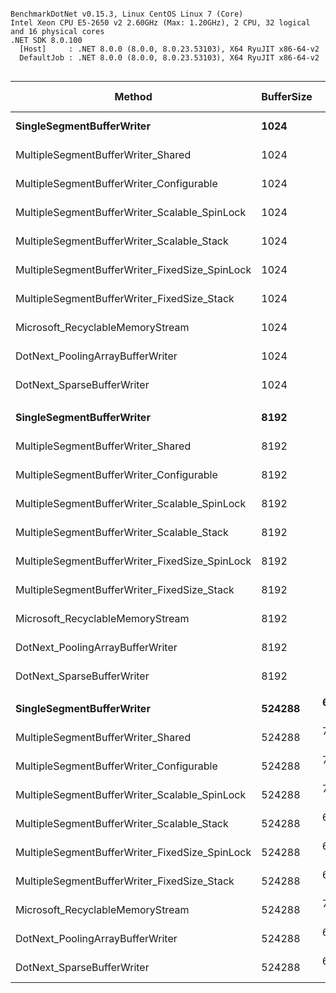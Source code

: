 ```

BenchmarkDotNet v0.15.3, Linux CentOS Linux 7 (Core)
Intel Xeon CPU E5-2650 v2 2.60GHz (Max: 1.20GHz), 2 CPU, 32 logical and 16 physical cores
.NET SDK 8.0.100
  [Host]     : .NET 8.0.0 (8.0.0, 8.0.23.53103), X64 RyuJIT x86-64-v2
  DefaultJob : .NET 8.0.0 (8.0.0, 8.0.23.53103), X64 RyuJIT x86-64-v2


```
| Method                                         | BufferSize | Mean      | Error     | StdDev    | Ratio | RatioSD | Gen0      | Gen1    | Allocated | Alloc Ratio |
|----------------------------------------------- |----------- |----------:|----------:|----------:|------:|--------:|----------:|--------:|----------:|------------:|
| **SingleSegmentBufferWriter**                      | **1024**       |  **27.27 ms** |  **0.200 ms** |  **0.188 ms** |  **1.01** |    **0.02** |  **875.0000** | **31.2500** |   **8.77 MB** |        **0.86** |
| MultipleSegmentBufferWriter_Shared             | 1024       |  27.06 ms |  0.441 ms |  0.412 ms |  1.00 |    0.02 | 1031.2500 | 31.2500 |  10.22 MB |        1.00 |
| MultipleSegmentBufferWriter_Configurable       | 1024       |  27.26 ms |  0.308 ms |  0.288 ms |  1.01 |    0.02 | 1031.2500 | 31.2500 |  10.22 MB |        1.00 |
| MultipleSegmentBufferWriter_Scalable_SpinLock  | 1024       |  27.25 ms |  0.417 ms |  0.370 ms |  1.01 |    0.02 | 1031.2500 | 31.2500 |  10.45 MB |        1.02 |
| MultipleSegmentBufferWriter_Scalable_Stack     | 1024       |  26.11 ms |  0.372 ms |  0.348 ms |  0.97 |    0.02 | 1031.2500 | 31.2500 |  10.45 MB |        1.02 |
| MultipleSegmentBufferWriter_FixedSize_SpinLock | 1024       |  27.13 ms |  0.208 ms |  0.195 ms |  1.00 |    0.02 | 1031.2500 | 31.2500 |  10.45 MB |        1.02 |
| MultipleSegmentBufferWriter_FixedSize_Stack    | 1024       |  26.02 ms |  0.229 ms |  0.203 ms |  0.96 |    0.02 | 1031.2500 | 31.2500 |  10.45 MB |        1.02 |
| Microsoft_RecyclableMemoryStream               | 1024       |  27.97 ms |  0.529 ms |  0.495 ms |  1.03 |    0.02 | 1062.5000 | 31.2500 |  10.68 MB |        1.04 |
| DotNext_PoolingArrayBufferWriter               | 1024       |  27.26 ms |  0.340 ms |  0.318 ms |  1.01 |    0.02 |  968.7500 | 31.2500 |   9.77 MB |        0.96 |
| DotNext_SparseBufferWriter                     | 1024       |  34.41 ms |  1.515 ms |  4.466 ms |  1.27 |    0.17 | 1000.0000 |       - |  10.15 MB |        0.99 |
|                                                |            |           |           |           |       |         |           |         |           |             |
| **SingleSegmentBufferWriter**                      | **8192**       |  **27.84 ms** |  **0.480 ms** |  **0.608 ms** |  **0.99** |    **0.03** |  **875.0000** | **31.2500** |   **8.77 MB** |        **0.86** |
| MultipleSegmentBufferWriter_Shared             | 8192       |  28.22 ms |  0.553 ms |  0.568 ms |  1.00 |    0.03 | 1031.2500 | 31.2500 |  10.22 MB |        1.00 |
| MultipleSegmentBufferWriter_Configurable       | 8192       |  29.81 ms |  0.584 ms |  0.717 ms |  1.06 |    0.03 | 1031.2500 | 31.2500 |  10.22 MB |        1.00 |
| MultipleSegmentBufferWriter_Scalable_SpinLock  | 8192       |  28.03 ms |  0.508 ms |  0.499 ms |  0.99 |    0.03 | 1031.2500 | 31.2500 |  10.45 MB |        1.02 |
| MultipleSegmentBufferWriter_Scalable_Stack     | 8192       |  27.76 ms |  0.459 ms |  0.510 ms |  0.98 |    0.03 | 1031.2500 | 31.2500 |  10.45 MB |        1.02 |
| MultipleSegmentBufferWriter_FixedSize_SpinLock | 8192       |  28.97 ms |  0.562 ms |  0.552 ms |  1.03 |    0.03 | 1031.2500 | 31.2500 |  10.45 MB |        1.02 |
| MultipleSegmentBufferWriter_FixedSize_Stack    | 8192       |  28.08 ms |  0.306 ms |  0.287 ms |  1.00 |    0.02 | 1031.2500 | 31.2500 |  10.45 MB |        1.02 |
| Microsoft_RecyclableMemoryStream               | 8192       |  29.42 ms |  0.288 ms |  0.269 ms |  1.04 |    0.02 | 1062.5000 | 31.2500 |  10.68 MB |        1.04 |
| DotNext_PoolingArrayBufferWriter               | 8192       |  28.93 ms |  0.517 ms |  0.789 ms |  1.03 |    0.03 |  968.7500 | 31.2500 |   9.77 MB |        0.96 |
| DotNext_SparseBufferWriter                     | 8192       |  30.13 ms |  0.343 ms |  0.321 ms |  1.07 |    0.02 | 1000.0000 | 31.2500 |  10.15 MB |        0.99 |
|                                                |            |           |           |           |       |         |           |         |           |             |
| **SingleSegmentBufferWriter**                      | **524288**     | **684.74 ms** | **13.068 ms** | **13.420 ms** |  **0.97** |    **0.05** | **5000.0000** |       **-** |   **52.8 MB** |        **0.91** |
| MultipleSegmentBufferWriter_Shared             | 524288     | 705.83 ms | 14.077 ms | 33.998 ms |  1.00 |    0.07 | 5000.0000 |       - |  58.06 MB |        1.00 |
| MultipleSegmentBufferWriter_Configurable       | 524288     | 705.71 ms | 13.508 ms | 25.700 ms |  1.00 |    0.06 | 5000.0000 |       - |  58.06 MB |        1.00 |
| MultipleSegmentBufferWriter_Scalable_SpinLock  | 524288     | 719.92 ms | 14.320 ms | 23.926 ms |  1.02 |    0.06 | 5000.0000 |       - |  58.29 MB |        1.00 |
| MultipleSegmentBufferWriter_Scalable_Stack     | 524288     | 697.03 ms | 13.081 ms | 13.996 ms |  0.99 |    0.05 | 5000.0000 |       - |   59.2 MB |        1.02 |
| MultipleSegmentBufferWriter_FixedSize_SpinLock | 524288     | 688.19 ms | 10.035 ms |  8.896 ms |  0.98 |    0.05 | 5000.0000 |       - |  60.29 MB |        1.04 |
| MultipleSegmentBufferWriter_FixedSize_Stack    | 524288     | 698.53 ms |  9.903 ms |  8.269 ms |  0.99 |    0.05 | 5000.0000 |       - |   61.2 MB |        1.05 |
| Microsoft_RecyclableMemoryStream               | 524288     | 708.05 ms |  3.952 ms |  3.085 ms |  1.01 |    0.05 | 6000.0000 |       - |  59.36 MB |        1.02 |
| DotNext_PoolingArrayBufferWriter               | 524288     | 684.77 ms | 13.409 ms | 13.169 ms |  0.97 |    0.05 | 5000.0000 |       - |  53.03 MB |        0.91 |
| DotNext_SparseBufferWriter                     | 524288     | 683.55 ms | 10.611 ms |  9.926 ms |  0.97 |    0.05 | 5000.0000 |       - |  58.67 MB |        1.01 |
